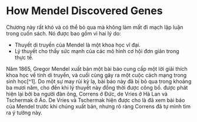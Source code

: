 # How Mendel Discovered Genes

Chương này rất khó và có thể bỏ qua mà không làm mất đi mạch lập luận trong cuốn sách. Nó được bao gồm vì hai lý do:

- Thuyết di truyền của Mendel là một khoa học vĩ đại.
- Lý thuyết cho thấy sức mạnh của các mô hình cơ hội đơn giản trong thực tế.

Năm 1865, Gregor Mendel xuất bản một bài báo cung cấp một lời giải thích khoa học về tính di truyền, và cuối cùng gây ra một cuộc cách mạng trong sinh học[^1]. Do một sự may rủi kỳ lạ, bài báo này đã bị bỏ qua trong khoảng ba mươi năm, cho đến khi lý thuyết này đồng thời được công bố. được phát hiện lại bởi ba người đàn ông, Correns ở Đức, de Vries ở Hà Lan và Tschermak ở Áo. De Vries và Tschermak hiện được cho là đã xem bài báo của Mendel trước khi chúng xuất bản, nhưng rõ ràng Correns đã tự mình tìm ra ý tưởng này.
